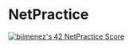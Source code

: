# NetPractice
<a href="https://github.com/JaeSeoKim/badge42"><img src="https://badge42.vercel.app/api/v2/clkkvymoc012008mcghegnr25/project/2979801" alt="bjimenez's 42 NetPractice Score" /></a>
